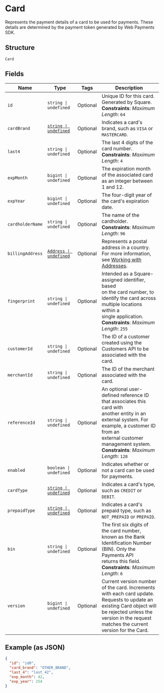 
# Card

Represents the payment details of a card to be used for payments. These
details are determined by the payment token generated by Web Payments SDK.

## Structure

`Card`

## Fields

| Name | Type | Tags | Description |
|  --- | --- | --- | --- |
| `id` | `string \| undefined` | Optional | Unique ID for this card. Generated by Square.<br>**Constraints**: *Maximum Length*: `64` |
| `cardBrand` | [`string \| undefined`](/doc/models/card-brand.md) | Optional | Indicates a card's brand, such as `VISA` or `MASTERCARD`. |
| `last4` | `string \| undefined` | Optional | The last 4 digits of the card number.<br>**Constraints**: *Maximum Length*: `4` |
| `expMonth` | `bigint \| undefined` | Optional | The expiration month of the associated card as an integer between 1 and 12. |
| `expYear` | `bigint \| undefined` | Optional | The four-digit year of the card's expiration date. |
| `cardholderName` | `string \| undefined` | Optional | The name of the cardholder.<br>**Constraints**: *Maximum Length*: `96` |
| `billingAddress` | [`Address \| undefined`](/doc/models/address.md) | Optional | Represents a postal address in a country.<br>For more information, see [Working with Addresses](https://developer.squareup.com/docs/build-basics/working-with-addresses). |
| `fingerprint` | `string \| undefined` | Optional | Intended as a Square-assigned identifier, based<br>on the card number, to identify the card across multiple locations within a<br>single application.<br>**Constraints**: *Maximum Length*: `255` |
| `customerId` | `string \| undefined` | Optional | The ID of a customer created using the Customers API to be associated with the card. |
| `merchantId` | `string \| undefined` | Optional | The ID of the merchant associated with the card. |
| `referenceId` | `string \| undefined` | Optional | An optional user-defined reference ID that associates this card with<br>another entity in an external system. For example, a customer ID from an<br>external customer management system.<br>**Constraints**: *Maximum Length*: `128` |
| `enabled` | `boolean \| undefined` | Optional | Indicates whether or not a card can be used for payments. |
| `cardType` | [`string \| undefined`](/doc/models/card-type.md) | Optional | Indicates a card's type, such as `CREDIT` or `DEBIT`. |
| `prepaidType` | [`string \| undefined`](/doc/models/card-prepaid-type.md) | Optional | Indicates a card's prepaid type, such as `NOT_PREPAID` or `PREPAID`. |
| `bin` | `string \| undefined` | Optional | The first six digits of the card number, known as the Bank Identification Number (BIN). Only the Payments API<br>returns this field.<br>**Constraints**: *Maximum Length*: `6` |
| `version` | `bigint \| undefined` | Optional | Current version number of the card. Increments with each card update. Requests to update an<br>existing Card object will be rejected unless the version in the request matches the current<br>version for the Card. |

## Example (as JSON)

```json
{
  "id": "id0",
  "card_brand": "OTHER_BRAND",
  "last_4": "last_42",
  "exp_month": 42,
  "exp_year": 254
}
```

